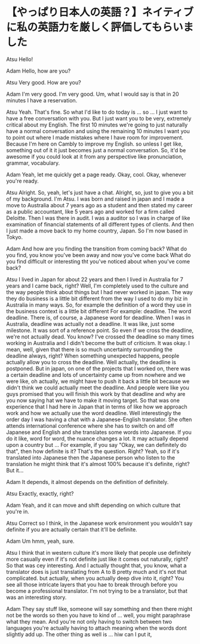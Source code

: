 # 【やっぱり日本人の英語？】ネイティブに私の英語力を厳しく評価してもらいました

Atsu
Hello!

Adam
Hello, how are you?

Atsu
Very good. How are you?

Adam
I'm very good. I'm very good.
Um, what I would say is that in 20 minutes I have a reservation.

Atsu
Yeah. That's fine.
So what I'd like to do today is ... so ... I just want to have a free conversation with you.
But I just want you to be very, extremely critical about my English.
The first 10 minutes
we're going to just naturally have a normal conversation and using the remaining 10 minutes I want you to point out where I made mistakes where I have room for improvement.
Because I'm here on Cambly to improve my English.
so unless I get like, something out of it
it just becomes just a normal conversation.
So, it'd be awesome if you could look at it from any perspective like pronunciation, grammar, vocabulary.

Adam
Yeah, let me quickly get a page ready.
Okay, cool.
Okay, whenever you're ready.

Atsu
Alright.
So, yeah, let's just have a chat.
Alright, so, just to give you a bit of my background.
I'm Atsu.
I was born and raised in japan and I made a move to Australia about 7 years ago as a student and then stated my career as a public accountant, like 5 years ago and worked for a firm called Deloitte.
Then I was there in audit.
I was a auditor so I was in charge of like examination of financial statements of all different types of clients.
And then I just made a move back to my home country, Japan.
So I'm now based in Tokyo.

Adam
And how are you finding the transition from coming back?
What do you find, you know you've been away and now you've come back
What do you find difficult or interesting tht you've noticed about when you've come back?

Atsu
I lived in Japan for about 22 years and then I lived in Australia for 7 years and I came back, right?
Well, I'm completely used to the culture and the way people think about things but I had never worked in japan.
The way they do business is a little bit different from the way I used to do my biz in Australia in many ways.
So, for example the definition of a word they use in the business context is a little bit different
For example: deadline.
The word deadline.
There is, of course, a Japanese word for deadline.
When I was in Australia, deadline was actually not a deadline.
It was like, just some milestone.
It was sort of a reference point.
So even if we cross the deadline, we're not actually dead. You know?
I've crossed the deadline so many times working in Australia and I didn't become the butt of criticism.
It was okay.
I mean, well, given that there is so much uncertainty surrounding the deadline always, right?
When something unexpected happens, people actually allow you to cross the deadline.
Well actually, the deadline is postponed.
But in japan, on one of the projects that I worked on, there was a certain deadline and lots of uncertainty came up from nowhere and we were like, oh actually, we might have to push it back a little bit because we didn't think we could actually meet the deadline.
And people were like  you guys promised that you will finish this work by that deadline and why are you now saying hat we have to make it moving target.
So that was one experience that I had here in Japan that in terms of like how we approach work and how we actually use the word deadline.
Well interestingly the order day I was having a chat with a Japanese-English translator.
She often attends international conference where she has to switch on and off Japanese and English and she translates some words into Japanese.
If you do it like, word for word, the nuance changes a lot.
It may actually depend upon a country but ...
For example, if you say "Okay, we can definitely do that", then how definite is it?
That's the question. Right?
Yeah, so if it's translated into Japanese then the Japanese person who listen to the translation
he might think that it's almost 100% because it's definite, right? But it...

Adam
It depends, it almost depends on the definition of definitely.

Atsu
Exactly, exactly, right?

Adam
Yeah, and it can move and shift depending on which culture that you're in.

Atsu
Correct
so I think, in the Japanese work environment you wouldn't say definite if you are actually certain that it'll be definite.

Adam
Um hmm, yeah, sure.

Atsu
I think that in western culture it's more likely that people use definitely more casually even if it's not definite just like it comes out naturally, right?
So that was cey interesting.
And I actually thought that, you know, what a translator does is just translating from A to B pretty much and it's not that complicated.
but actually, when you actually deep dive into it, right?
You see all those intricate layers that you hae to break through before you become a professional translator.
I'm not trying to be a translator, but that was an interesting story.

Adam
They say stuff like, someone will say something and then there might not be the words so then you have to kind of ... well, you might paraphrase what they mean.
And you're not only having to switch between two languages you're actually having to attach meaning when the words dont slightly add up.
The other thing as well is ... hiw can I put it,
